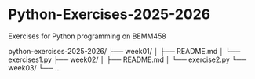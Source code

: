 # Python-Exercises-2025-2026
Exercises for Python programming on BEMM458

python-exercises-2025-2026/
├── week01/
│   ├── README.md
│   └── exercises1.py
├── week02/
│   ├── README.md
│   └── exercise2.py
└── week03/
    └── ...
